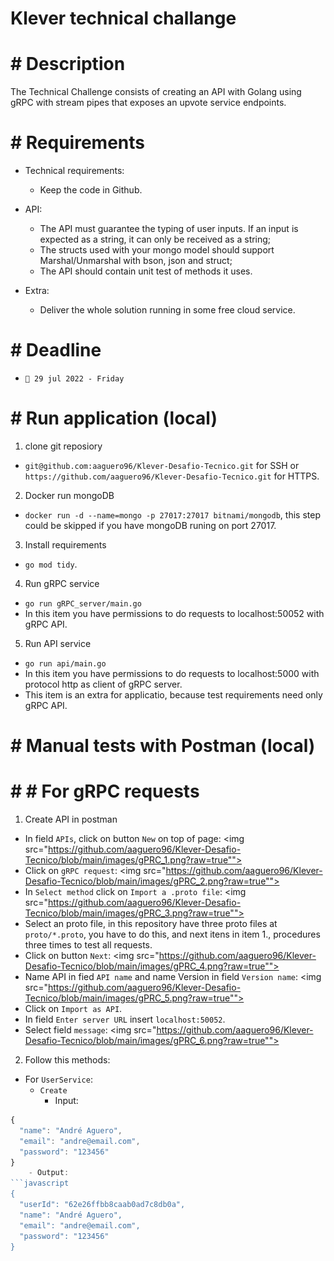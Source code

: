 # Klever technical challange

# # Description

The Technical Challenge consists of creating an API with Golang using gRPC with stream pipes that exposes an upvote service endpoints.

# # Requirements

- Technical requirements:
  - Keep the code in Github.

- API:
  - The API must guarantee the typing of user inputs. If an input is expected as a string, it can only be received as a string;
  - The structs used with your mongo model should support Marshal/Unmarshal with bson, json and struct;
  - The API should contain unit test of methods it uses.

- Extra:
  - Deliver the whole solution running in some free cloud service.

# # Deadline

- `📅 29 jul 2022 - Friday`

# # Run application (local)

1. clone git reposiory
- `git@github.com:aaguero96/Klever-Desafio-Tecnico.git` for SSH or `https://github.com/aaguero96/Klever-Desafio-Tecnico.git` for HTTPS.

2. Docker run mongoDB
- `docker run -d --name=mongo -p 27017:27017 bitnami/mongodb`, this step could be skipped if you have mongoDB runing on port 27017.

3. Install requirements
- `go mod tidy`.

4. Run gRPC service
- `go run gRPC_server/main.go`
- In this item you have permissions to do requests to localhost:50052 with gRPC API.

5. Run API service
- `go run api/main.go`
- In this item you have permissions to do requests to localhost:5000 with protocol http as client of gRPC server.
- This item is an extra for applicatio, because test requirements need only gRPC API.

# # Manual tests with Postman (local)

# # # For gRPC requests

1. Create API in postman
  - In field `APIs`, click on button `New` on top of page:
<img src="https://github.com/aaguero96/Klever-Desafio-Tecnico/blob/main/images/gPRC_1.png?raw=true"">
  - Click on `gRPC request`:
<img src="https://github.com/aaguero96/Klever-Desafio-Tecnico/blob/main/images/gPRC_2.png?raw=true"">
  - In `Select method` click on `Import a .proto file`:
<img src="https://github.com/aaguero96/Klever-Desafio-Tecnico/blob/main/images/gPRC_3.png?raw=true"">
  - Select an proto file, in this repository have three proto files at `proto/*.proto`, you have to do this, and next itens in item 1., procedures three times to test all requests.
  - Click on button `Next`:
<img src="https://github.com/aaguero96/Klever-Desafio-Tecnico/blob/main/images/gPRC_4.png?raw=true"">
  - Name API in fied `API name` and name Version in field `Version name`:
<img src="https://github.com/aaguero96/Klever-Desafio-Tecnico/blob/main/images/gPRC_5.png?raw=true"">
  - Click on `Import as API`.
  - In field `Enter server URL` insert `localhost:50052`.
  - Select field `message`:
<img src="https://github.com/aaguero96/Klever-Desafio-Tecnico/blob/main/images/gPRC_6.png?raw=true"">

2. Follow this methods:

  - For `UserService`:
    - `Create`
      - Input:
  ```javascript
  {
    "name": "André Aguero",
    "email": "andre@email.com",
    "password": "123456"
  }
      - Output:
  ```javascript
  {
    "userId": "62e26ffbb8caab0ad7c8db0a",
    "name": "André Aguero",
    "email": "andre@email.com",
    "password": "123456"
  }